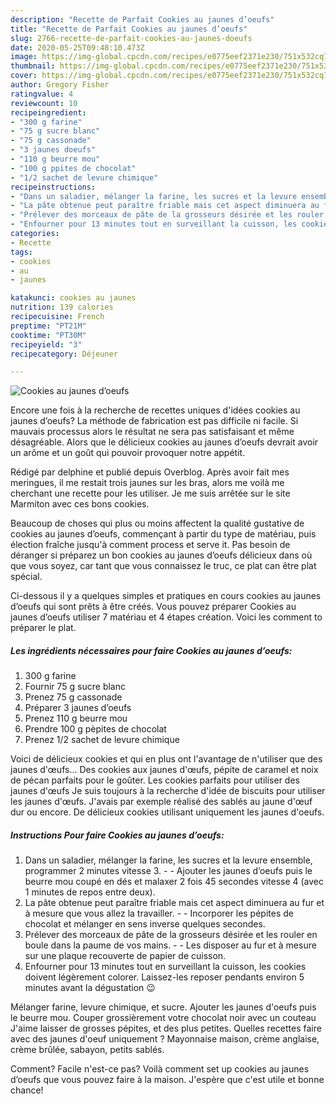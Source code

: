 ```yaml
---
description: "Recette de Parfait Cookies au jaunes d’oeufs"
title: "Recette de Parfait Cookies au jaunes d’oeufs"
slug: 2766-recette-de-parfait-cookies-au-jaunes-doeufs
date: 2020-05-25T09:48:10.473Z
image: https://img-global.cpcdn.com/recipes/e0775eef2371e230/751x532cq70/cookies-au-jaunes-doeufs-photo-principale-de-la-recette.jpg
thumbnail: https://img-global.cpcdn.com/recipes/e0775eef2371e230/751x532cq70/cookies-au-jaunes-doeufs-photo-principale-de-la-recette.jpg
cover: https://img-global.cpcdn.com/recipes/e0775eef2371e230/751x532cq70/cookies-au-jaunes-doeufs-photo-principale-de-la-recette.jpg
author: Gregory Fisher
ratingvalue: 4
reviewcount: 10
recipeingredient:
- "300 g farine"
- "75 g sucre blanc"
- "75 g cassonade"
- "3 jaunes doeufs"
- "110 g beurre mou"
- "100 g ppites de chocolat"
- "1/2 sachet de levure chimique"
recipeinstructions:
- "Dans un saladier, mélanger la farine, les sucres et la levure ensemble, programmer 2 minutes vitesse 3.  Ajouter les jaunes d’oeufs puis le beurre mou coupé en dés et malaxer 2 fois 45 secondes vitesse 4 (avec 1 minutes de repos entre deux)."
- "La pâte obtenue peut paraître friable mais cet aspect diminuera au fur et à mesure que vous allez la travailler.  Incorporer les pépites de chocolat et mélanger en sens inverse quelques secondes."
- "Prélever des morceaux de pâte de la grosseurs désirée et les rouler en boule dans la paume de vos mains.  Les disposer au fur et à mesure sur une plaque recouverte de papier de cuisson."
- "Enfourner pour 13 minutes tout en surveillant la cuisson, les cookies doivent légèrement colorer. Laissez-les reposer pendants environ 5 minutes avant la dégustation 😉"
categories:
- Recette
tags:
- cookies
- au
- jaunes

katakunci: cookies au jaunes 
nutrition: 139 calories
recipecuisine: French
preptime: "PT21M"
cooktime: "PT30M"
recipeyield: "3"
recipecategory: Déjeuner

---
```



![Cookies au jaunes d’oeufs](https://img-global.cpcdn.com/recipes/e0775eef2371e230/751x532cq70/cookies-au-jaunes-doeufs-photo-principale-de-la-recette.jpg)

Encore une fois à la recherche de recettes uniques d'idées cookies au jaunes d’oeufs? La méthode de fabrication est pas difficile ni facile. Si mauvais processus alors le résultat ne sera pas satisfaisant et même désagréable. Alors que le délicieux cookies au jaunes d’oeufs devrait avoir un arôme et un goût qui pouvoir provoquer notre appétit.

Rédigé par delphine et publié depuis Overblog. Après avoir fait mes meringues, il me restait trois jaunes sur les bras, alors me voilà me cherchant une recette pour les utiliser. Je me suis arrêtée sur le site Marmiton avec ces bons cookies.

Beaucoup de choses qui plus ou moins affectent la qualité gustative de cookies au jaunes d’oeufs, commençant à partir du type de matériau, puis élection fraîche jusqu'à comment process et serve it. Pas besoin de déranger si préparez un bon cookies au jaunes d’oeufs délicieux dans où que vous soyez, car tant que vous connaissez le truc, ce plat can être plat spécial.


Ci-dessous il y a quelques simples et pratiques en cours cookies au jaunes d’oeufs qui sont prêts à être créés. Vous pouvez préparer Cookies au jaunes d’oeufs utiliser 7 matériau et 4 étapes création. Voici les comment to préparer le plat.

<!--inarticleads1-->

##### Les ingrédients nécessaires pour faire Cookies au jaunes d’oeufs:

1.  300 g farine
1. Fournir 75 g sucre blanc
1. Prenez 75 g cassonade
1. Préparer 3 jaunes d’oeufs
1. Prenez 110 g beurre mou
1. Prendre 100 g pèpites de chocolat
1. Prenez 1/2 sachet de levure chimique


Voici de délicieux cookies et qui en plus ont l&#39;avantage de n&#39;utiliser que des jaunes d&#39;œufs… Des cookies aux jaunes d&#39;œufs, pépite de caramel et noix de pécan parfaits pour le goûter. Les cookies parfaits pour utiliser des jaunes d&#39;œufs Je suis toujours à la recherche d&#39;idée de biscuits pour utiliser les jaunes d&#39;œufs. J&#39;avais par exemple réalisé des sablés au jaune d&#39;œuf dur ou encore. De délicieux cookies utilisant uniquement les jaunes d&#39;oeufs. 

<!--inarticleads2-->

##### Instructions Pour faire Cookies au jaunes d’oeufs:

1. Dans un saladier, mélanger la farine, les sucres et la levure ensemble, programmer 2 minutes vitesse 3. -  - Ajouter les jaunes d’oeufs puis le beurre mou coupé en dés et malaxer 2 fois 45 secondes vitesse 4 (avec 1 minutes de repos entre deux).
1. La pâte obtenue peut paraître friable mais cet aspect diminuera au fur et à mesure que vous allez la travailler. -  - Incorporer les pépites de chocolat et mélanger en sens inverse quelques secondes.
1. Prélever des morceaux de pâte de la grosseurs désirée et les rouler en boule dans la paume de vos mains. -  - Les disposer au fur et à mesure sur une plaque recouverte de papier de cuisson.
1. Enfourner pour 13 minutes tout en surveillant la cuisson, les cookies doivent légèrement colorer. Laissez-les reposer pendants environ 5 minutes avant la dégustation 😉


Mélanger farine, levure chimique, et sucre. Ajouter les jaunes d&#39;oeufs puis le beurre mou. Couper grossièrement votre chocolat noir avec un couteau J&#39;aime laisser de grosses pépites, et des plus petites. Quelles recettes faire avec des jaunes d&#39;oeuf uniquement ? Mayonnaise maison, crème anglaise, crème brûlée, sabayon, petits sablés. 


Comment? Facile n'est-ce pas? Voilà comment set up cookies au jaunes d’oeufs que vous pouvez faire à la maison. J'espère que c'est utile et bonne chance!
